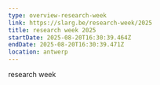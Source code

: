 ```yaml
---
type: overview-research-week
link: https://slarg.be/research-week/2025
title: research week 2025
startDate: 2025-08-20T16:30:39.464Z
endDate: 2025-08-20T16:30:39.471Z
location: antwerp
---
```

research week